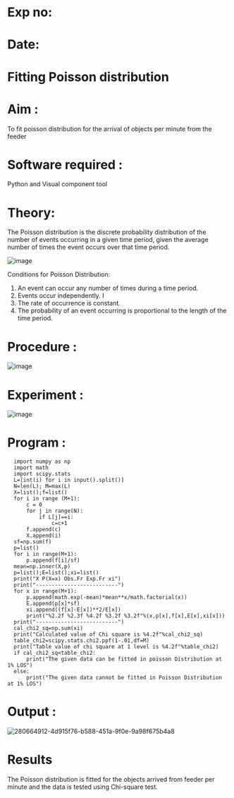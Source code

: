 # Exp no:
# Date:
# Fitting Poisson  distribution
# Aim : 

To fit poisson distribution for the arrival of objects per minute from the feeder

# Software required :  

Python and Visual component tool

# Theory:

The Poisson distribution is the discrete probability distribution of the number of events occurring in a given time period, given the average number of times the event occurs over that time period.

![image](https://user-images.githubusercontent.com/104613195/166248326-fd042076-8b0b-40c4-8b11-1d8e8fcb74db.png)

 Conditions for Poisson Distribution:

1. An event can occur any number of times during a time period.
2. Events occur independently. I
3. The rate of occurrence is constant.
4. The probability of an event occurring is proportional to the length of the time period. 
 
# Procedure :

![image](https://user-images.githubusercontent.com/104613195/166251988-d0c53205-6080-4f7b-ae4c-398178586637.png)

# Experiment :

![image](https://user-images.githubusercontent.com/103921593/230282876-f4a5afbf-cac1-4648-a1b0-c78840638a8e.png)

# Program :


      import numpy as np
      import math
      import scipy.stats
      L=[int(i) for i in input().split()]
      N=len(L); M=max(L) 
      X=list();f=list()
      for i in range (M+1):
          c = 0
          for j in range(N):
              if L[j]==i:
                  c=c+1
          f.append(c)
          X.append(i)
      sf=np.sum(f)
      p=list()
      for i in range(M+1):
          p.append(f[i]/sf) 
      mean=np.inner(X,p)
      p=list();E=list();xi=list()
      print("X P(X=x) Obs.Fr Exp.Fr xi")
      print("--------------------------")
      for x in range(M+1):
          p.append(math.exp(-mean)*mean**x/math.factorial(x))
          E.append(p[x]*sf)
          xi.append((f[x]-E[x])**2/E[x])
          print("%2.2f %2.3f %4.2f %3.2f %3.2f"%(x,p[x],f[x],E[x],xi[x]))
      print("--------------------------")
      cal_chi2_sq=np.sum(xi)
      print("Calculated value of Chi square is %4.2f"%cal_chi2_sq)
      table_chi2=scipy.stats.chi2.ppf(1-.01,df=M)
      print("Table value of chi square at 1 level is %4.2f"%table_chi2)
      if cal_chi2_sq<table_chi2:
          print("The given data can be fitted in poisson Distribution at 1% LOS")
      else:
          print("The given data cannot be fitted in Poisson Distribution at 1% LOS")
    

 

# Output : 

![280664912-4d915f76-b588-451a-9f0e-9a98f675b4a8](https://github.com/user-attachments/assets/38deafec-375c-477c-af5d-46b6e37e44ec)


# Results

The Poisson distribution is fitted for the objects arrived from feeder per minute and the data is tested using Chi-square test. 
 
